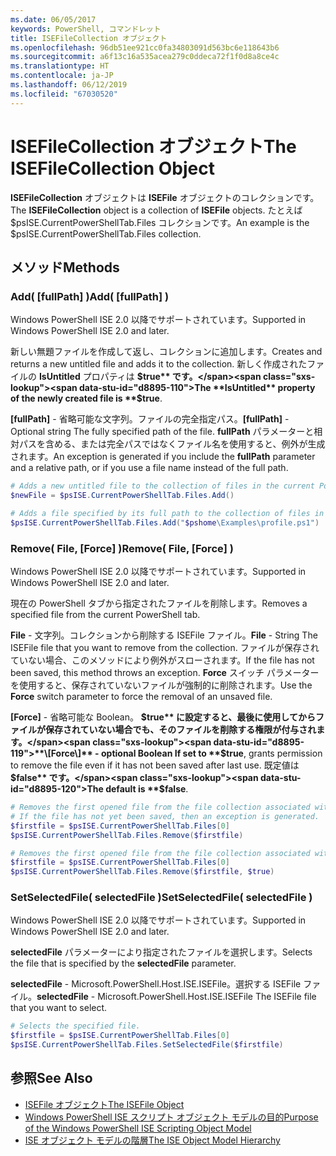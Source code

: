 ```yaml
---
ms.date: 06/05/2017
keywords: PowerShell, コマンドレット
title: ISEFileCollection オブジェクト
ms.openlocfilehash: 96db51ee921cc0fa34803091d563bc6e118643b6
ms.sourcegitcommit: a6f13c16a535acea279c0ddeca72f1f0d8a8ce4c
ms.translationtype: HT
ms.contentlocale: ja-JP
ms.lasthandoff: 06/12/2019
ms.locfileid: "67030520"
---
```

# <a name="the-isefilecollection-object"></a><span data-ttu-id="d8895-103">ISEFileCollection オブジェクト</span><span class="sxs-lookup"><span data-stu-id="d8895-103">The ISEFileCollection Object</span></span>

<span data-ttu-id="d8895-104">**ISEFileCollection** オブジェクトは **ISEFile** オブジェクトのコレクションです。</span><span class="sxs-lookup"><span data-stu-id="d8895-104">The **ISEFileCollection** object is a collection of **ISEFile** objects.</span></span> <span data-ttu-id="d8895-105">たとえば $psISE.CurrentPowerShellTab.Files コレクションです。</span><span class="sxs-lookup"><span data-stu-id="d8895-105">An example is the $psISE.CurrentPowerShellTab.Files collection.</span></span>

## <a name="methods"></a><span data-ttu-id="d8895-106">メソッド</span><span class="sxs-lookup"><span data-stu-id="d8895-106">Methods</span></span>

### <a name="add-fullpath-"></a><span data-ttu-id="d8895-107">Add\( \[fullPath\] \)</span><span class="sxs-lookup"><span data-stu-id="d8895-107">Add\( \[fullPath\] \)</span></span>

<span data-ttu-id="d8895-108">Windows PowerShell ISE 2.0 以降でサポートされています。</span><span class="sxs-lookup"><span data-stu-id="d8895-108">Supported in Windows PowerShell ISE 2.0 and later.</span></span>

<span data-ttu-id="d8895-109">新しい無題ファイルを作成して返し、コレクションに追加します。</span><span class="sxs-lookup"><span data-stu-id="d8895-109">Creates and returns a new untitled file and adds it to the collection.</span></span> <span data-ttu-id="d8895-110">新しく作成されたファイルの **IsUntitled** プロパティは **$true** です。</span><span class="sxs-lookup"><span data-stu-id="d8895-110">The **IsUntitled** property of the newly created file is **$true**.</span></span>

<span data-ttu-id="d8895-111">**\[fullPath\]** - 省略可能な文字列。ファイルの完全指定パス。</span><span class="sxs-lookup"><span data-stu-id="d8895-111">**\[fullPath\]** - Optional string The fully specified path of the file.</span></span> <span data-ttu-id="d8895-112">**fullPath** パラメーターと相対パスを含める、または完全パスではなくファイル名を使用すると、例外が生成されます。</span><span class="sxs-lookup"><span data-stu-id="d8895-112">An exception is generated if you include the **fullPath** parameter and a relative path, or if you use a file name instead of the full path.</span></span>

```powershell
# Adds a new untitled file to the collection of files in the current PowerShell tab.
$newFile = $psISE.CurrentPowerShellTab.Files.Add()

# Adds a file specified by its full path to the collection of files in the current PowerShell tab.
$psISE.CurrentPowerShellTab.Files.Add("$pshome\Examples\profile.ps1")
```

### <a name="remove-file-force-"></a><span data-ttu-id="d8895-113">Remove\( File, \[Force\] \)</span><span class="sxs-lookup"><span data-stu-id="d8895-113">Remove\( File, \[Force\] \)</span></span>

<span data-ttu-id="d8895-114">Windows PowerShell ISE 2.0 以降でサポートされています。</span><span class="sxs-lookup"><span data-stu-id="d8895-114">Supported in Windows PowerShell ISE 2.0 and later.</span></span>

<span data-ttu-id="d8895-115">現在の PowerShell タブから指定されたファイルを削除します。</span><span class="sxs-lookup"><span data-stu-id="d8895-115">Removes a specified file from the current PowerShell tab.</span></span>

<span data-ttu-id="d8895-116">**File** - 文字列。コレクションから削除する ISEFile ファイル。</span><span class="sxs-lookup"><span data-stu-id="d8895-116">**File** - String The ISEFile file that you want to remove from the collection.</span></span> <span data-ttu-id="d8895-117">ファイルが保存されていない場合、このメソッドにより例外がスローされます。</span><span class="sxs-lookup"><span data-stu-id="d8895-117">If the file has not been saved, this method throws an exception.</span></span> <span data-ttu-id="d8895-118">**Force** スイッチ パラメーターを使用すると、保存されていないファイルが強制的に削除されます。</span><span class="sxs-lookup"><span data-stu-id="d8895-118">Use the **Force** switch parameter to force the removal of an unsaved file.</span></span>

<span data-ttu-id="d8895-119">**\[Force\]** - 省略可能な Boolean。 **$true** に設定すると、最後に使用してからファイルが保存されていない場合でも、そのファイルを削除する権限が付与されます。</span><span class="sxs-lookup"><span data-stu-id="d8895-119">**\[Force\]** - optional Boolean If set to **$true**, grants permission to remove the file even if it has not been saved after last use.</span></span> <span data-ttu-id="d8895-120">既定値は **$false** です。</span><span class="sxs-lookup"><span data-stu-id="d8895-120">The default is **$false**.</span></span>

```powershell
# Removes the first opened file from the file collection associated with the current PowerShell tab.
# If the file has not yet been saved, then an exception is generated.
$firstfile = $psISE.CurrentPowerShellTab.Files[0]
$psISE.CurrentPowerShellTab.Files.Remove($firstfile)

# Removes the first opened file from the file collection associated with the current PowerShell tab, even if it has not been saved.
$firstfile = $psISE.CurrentPowerShellTab.Files[0]
$psISE.CurrentPowerShellTab.Files.Remove($firstfile, $true)
```

### <a name="setselectedfile-selectedfile-"></a><span data-ttu-id="d8895-121">SetSelectedFile\( selectedFile \)</span><span class="sxs-lookup"><span data-stu-id="d8895-121">SetSelectedFile\( selectedFile \)</span></span>

<span data-ttu-id="d8895-122">Windows PowerShell ISE 2.0 以降でサポートされています。</span><span class="sxs-lookup"><span data-stu-id="d8895-122">Supported in Windows PowerShell ISE 2.0 and later.</span></span>

<span data-ttu-id="d8895-123">**selectedFile** パラメーターにより指定されたファイルを選択します。</span><span class="sxs-lookup"><span data-stu-id="d8895-123">Selects the file that is specified by the **selectedFile** parameter.</span></span>

<span data-ttu-id="d8895-124">**selectedFile** - Microsoft.PowerShell.Host.ISE.ISEFile。選択する ISEFile ファイル。</span><span class="sxs-lookup"><span data-stu-id="d8895-124">**selectedFile** - Microsoft.PowerShell.Host.ISE.ISEFile The ISEFile file that you want to select.</span></span>

```powershell
# Selects the specified file.
$firstfile = $psISE.CurrentPowerShellTab.Files[0]
$psISE.CurrentPowerShellTab.Files.SetSelectedFile($firstfile)
```

## <a name="see-also"></a><span data-ttu-id="d8895-125">参照</span><span class="sxs-lookup"><span data-stu-id="d8895-125">See Also</span></span>

- [<span data-ttu-id="d8895-126">ISEFile オブジェクト</span><span class="sxs-lookup"><span data-stu-id="d8895-126">The ISEFile Object</span></span>](The-ISEFile-Object.md)
- [<span data-ttu-id="d8895-127">Windows PowerShell ISE スクリプト オブジェクト モデルの目的</span><span class="sxs-lookup"><span data-stu-id="d8895-127">Purpose of the Windows PowerShell ISE Scripting Object Model</span></span>](Purpose-of-the-Windows-PowerShell-ISE-Scripting-Object-Model.md)
- [<span data-ttu-id="d8895-128">ISE オブジェクト モデルの階層</span><span class="sxs-lookup"><span data-stu-id="d8895-128">The ISE Object Model Hierarchy</span></span>](The-ISE-Object-Model-Hierarchy.md)
